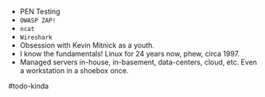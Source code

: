 - PEN Testing
- `OWASP ZAP!`
- `ncat`
- `Wireshark`
- Obsession with Kevin Mitnick as a youth.
- I know the fundamentals! Linux for 24 years now, phew, circa 1997.
- Managed servers in-house, in-basement, data-centers, cloud, etc. Even a workstation in a shoebox once.

#todo-kinda

